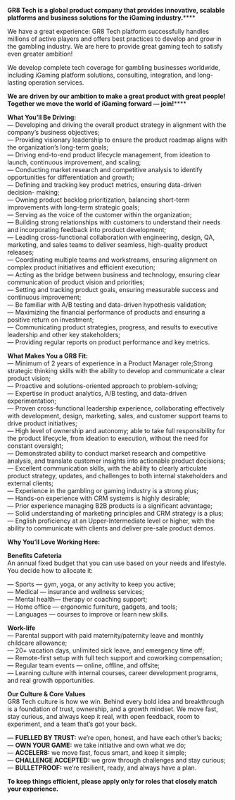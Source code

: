 **GR8 Tech is a global product company that provides innovative, scalable
platforms and business solutions for the iGaming industry.******

We have а great experience: GR8 Tech platform successfully handles millions of
active players and offers best practices to develop and grow in the gambling
industry. We are here to provide great gaming tech to satisfy even greater
ambition!

We develop complete tech coverage for gambling businesses worldwide, including
iGaming platform solutions, consulting, integration, and long-lasting
operation services.

**We are driven by our ambition to make a great product with great people!
Together we move the world of iGaming forward — join!******

**What You’ll Be Driving:**  
— Developing and driving the overall product strategy in alignment with the
company’s business objectives;  
— Providing visionary leadership to ensure the product roadmap aligns with the
organization’s long-term goals;  
— Driving end-to-end product lifecycle management, from ideation to launch,
continuous improvement, and scaling;  
— Conducting market research and competitive analysis to identify
opportunities for differentiation and growth;  
— Defining and tracking key product metrics, ensuring data-driven decision-
making;  
— Owning product backlog prioritization, balancing short-term improvements
with long-term strategic goals;  
— Serving as the voice of the customer within the organization;  
— Building strong relationships with customers to understand their needs and
incorporating feedback into product development;  
— Leading cross-functional collaboration with engineering, design, QA,
marketing, and sales teams to deliver seamless, high-quality product releases;  
— Coordinating multiple teams and workstreams, ensuring alignment on complex
product initiatives and efficient execution;  
— Acting as the bridge between business and technology, ensuring clear
communication of product vision and priorities;  
— Setting and tracking product goals, ensuring measurable success and
continuous improvement;  
— Be familiar with A/B testing and data-driven hypothesis validation;  
— Maximizing the financial performance of products and ensuring a positive
return on investment;  
— Communicating product strategies, progress, and results to executive
leadership and other key stakeholders;  
— Providing regular reports on product performance and key metrics.

**What Makes You a GR8 Fit:**  
— Minimum of 2 years of experience in a Product Manager role;Strong strategic
thinking skills with the ability to develop and communicate a clear product
vision;  
— Proactive and solutions-oriented approach to problem-solving;  
— Expertise in product analytics, A/B testing, and data-driven
experimentation;  
— Proven cross-functional leadership experience, collaborating effectively
with development, design, marketing, sales, and customer support teams to
drive product initiatives;  
— High level of ownership and autonomy; able to take full responsibility for
the product lifecycle, from ideation to execution, without the need for
constant oversight;  
— Demonstrated ability to conduct market research and competitive analysis,
and translate customer insights into actionable product decisions;  
— Excellent communication skills, with the ability to clearly articulate
product strategy, updates, and challenges to both internal stakeholders and
external clients;  
— Experience in the gambling or gaming industry is a strong plus;  
— Hands-on experience with CRM systems is highly desirable;  
— Prior experience managing B2B products is a significant advantage;  
— Solid understanding of marketing principles and CRM strategy is a plus;  
— English proficiency at an Upper-Intermediate level or higher, with the
ability to communicate with clients and deliver pre-sale product demos.

**Why You’ll Love Working Here:**

**Benefits Cafeteria**  
An annual fixed budget that you can use based on your needs and lifestyle. You
decide how to allocate it:

— Sports — gym, yoga, or any activity to keep you active;  
— Medical — insurance and wellness services;  
— Mental health— therapy or coaching support;  
— Home office — ergonomic furniture, gadgets, and tools;  
— Languages — courses to improve or learn new skills.

**Work-life**  
— Parental support with paid maternity/paternity leave and monthly childcare
allowance;  
— 20+ vacation days, unlimited sick leave, and emergency time off;  
— Remote-first setup with full tech support and coworking compensation;  
— Regular team events — online, offline, and offsite;  
— Learning culture with internal courses, career development programs, and
real growth opportunities.

**Our Culture & Core Values**  
GR8 Tech culture is how we win. Behind every bold idea and breakthrough is a
foundation of trust, ownership, and a growth mindset. We move fast, stay
curious, and always keep it real, with open feedback, room to experiment, and
a team that’s got your back.

— **FUELLED BY TRUST:** we’re open, honest, and have each other’s backs;  
— **OWN YOUR GAME:** we take initiative and own what we do;  
— **ACCELER8:** we move fast, focus smart, and keep it simple;  
— **CHALLENGE ACCEPTED:** we grow through challenges and stay curious;  
— **BULLETPROOF:** we’re resilient, ready, and always have a plan.

**To keep things efficient, please apply only for roles that closely match
your experience.**